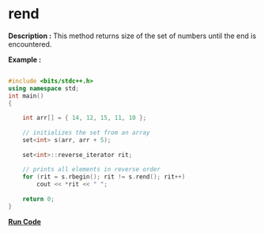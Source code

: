 # rend

**Description :**
    This method returns size of the set of numbers until the end is encountered.

**Example :**
```cpp

#include <bits/stdc++.h> 
using namespace std; 
int main() 
{ 
  
    int arr[] = { 14, 12, 15, 11, 10 }; 
  
    // initializes the set from an array 
    set<int> s(arr, arr + 5); 
  
    set<int>::reverse_iterator rit; 
  
    // prints all elements in reverse order 
    for (rit = s.rbegin(); rit != s.rend(); rit++) 
        cout << *rit << " "; 
  
    return 0; 
} 

```

**[Run Code](https://ideone.com/z0iUbJ)**